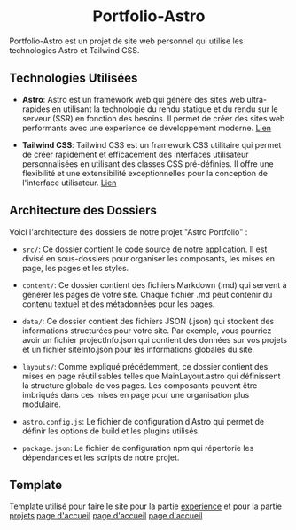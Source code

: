 <h1 $$ align="center">Portfolio-Astro</h1>

Portfolio-Astro est un projet de site web personnel qui utilise les technologies Astro et Tailwind CSS.

## Technologies Utilisées

- **Astro**: Astro est un framework web qui génère des sites web ultra-rapides en utilisant la technologie du rendu statique et du rendu sur le serveur (SSR) en fonction des besoins. Il permet de créer des sites web performants avec une expérience de développement moderne. [Lien](https://astro.build)

- **Tailwind CSS**: Tailwind CSS est un framework CSS utilitaire qui permet de créer rapidement et efficacement des interfaces utilisateur personnalisées en utilisant des classes CSS pré-définies. Il offre une flexibilité et une extensibilité exceptionnelles pour la conception de l'interface utilisateur. [Lien](https://tailwindcss.com/)

## Architecture des Dossiers

Voici l'architecture des dossiers de notre projet "Astro Portfolio" :

- `src/`: Ce dossier contient le code source de notre application. Il est divisé en sous-dossiers pour organiser les composants, les mises en page, les pages et les styles.

- `content/`: Ce dossier contient des fichiers Markdown (.md) qui servent à générer les pages de votre site. Chaque fichier .md peut contenir du contenu textuel et des métadonnées pour les pages.

- `data/`: Ce dossier contient des fichiers JSON (.json) qui stockent des informations structurées pour votre site. Par exemple, vous pourriez avoir un fichier projectInfo.json qui contient des données sur vos projets et un fichier siteInfo.json pour les informations globales du site.

- `layouts/`: Comme expliqué précédemment, ce dossier contient des mises en page réutilisables telles que MainLayout.astro qui définissent la structure globale de vos pages. Les composants peuvent être imbriqués dans ces mises en page pour une organisation plus modulaire.

- `astro.config.js`: Le fichier de configuration d'Astro qui permet de définir les options de build et les plugins utilisés.

- `package.json`: Le fichier de configuration npm qui répertorie les dépendances et les scripts de notre projet.

## Template

Template utilisé pour faire le site pour la partie [experience](https://astro.build/themes/details/astro-portfolio/) et pour la partie [projets](https://astro.build/themes/details/astrofy/)
[page d'accueil](https://super-solstice.vercel.app/)
[page d'accueil](https://astro.build/themes/details/astro-identity/)
[page d'accueil](https://www.andrealves.dev/)